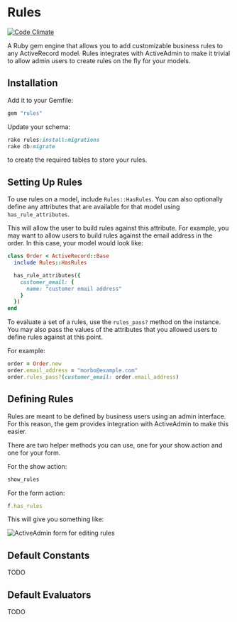 Rules
=========
[![Code Climate](https://codeclimate.com/badge.png)](https://codeclimate.com/github/azach/rules)

A Ruby gem engine that allows you to add customizable business rules to any ActiveRecord model. Rules integrates with ActiveAdmin to make it trivial to allow admin users to create rules on the fly for your models.

Installation
------------
Add it to your Gemfile:

```ruby
gem "rules"
```

Update your schema:

```ruby
rake rules:install:migrations
rake db:migrate
```

to create the required tables to store your rules.

Setting Up Rules
------------
To use rules on a model, include ```Rules::HasRules```. You can also optionally define any attributes that are available for that model using ```has_rule_attributes```.

This will allow the user to build rules against this attribute. For example, you may want to allow users to build rules against the email address in the order. In this case, your model would look like:

```ruby
class Order < ActiveRecord::Base
  include Rules::HasRules

  has_rule_attributes({
    customer_email: {
      name: "customer email address"
    }
  })
end
```

To evaluate a set of a rules, use the ```rules_pass?``` method on the instance. You may also pass the values of the attributes that you allowed users to define rules against at this point.

For example:

```ruby
order = Order.new
order.email_address = "morbo@example.com"
order.rules_pass?(customer_email: order.email_address)
```

Defining Rules
------------
Rules are meant to be defined by business users using an admin interface. For this reason, the gem provides integration with ActiveAdmin to make this easier.

There are two helper methods you can use, one for your show action and one for your form.

For the show action:

```ruby
show_rules
```

For the form action:

```ruby
f.has_rules
```

This will give you something like:

![ActiveAdmin form for editing rules](https://github.com/azach/rules/raw/master/spec/dummy/app/assets/images/edit_example.png)

Default Constants
------------
TODO

Default Evaluators
------------
TODO
